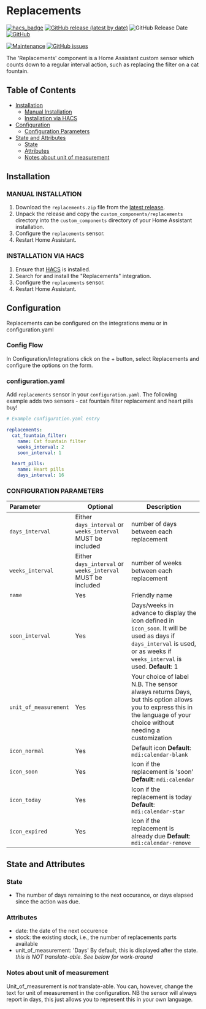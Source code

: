 # Replacements

[![hacs_badge](https://img.shields.io/badge/HACS-Default-orange.svg)](https://github.com/custom-components/hacs)
[![GitHub release (latest by date)](https://img.shields.io/github/v/release/carlosposse/Replacements)](https://github.com/carlosposse/Replacements/releases)
![GitHub Release Date](https://img.shields.io/github/release-date/carlosposse/Replacements)
[![GitHub](https://img.shields.io/github/license/carlosposse/Replacements)](LICENSE)

[![Maintenance](https://img.shields.io/badge/Maintained%3F-Yes-brightgreen.svg)](https://github.com/carlosposse/Replacements/graphs/commit-activity)
[![GitHub issues](https://img.shields.io/github/issues/carlosposse/Replacements)](https://github.com/carlosposse/Replacements/issues)

The 'Replacements' component is a Home Assistant custom sensor which counts down to a regular interval action, such as replacing the filter on a cat fountain.

## Table of Contents

* [Installation](#installation)
  * [Manual Installation](#manual-installation)
  * [Installation via HACS](#installation-via-hacs)
* [Configuration](#configuration)
  * [Configuration Parameters](#configuration-parameters)
* [State and Attributes](#state-and-attributes)
  * [State](#state)
  * [Attributes](#attributes)
  * [Notes about unit of measurement](#notes-about-unit-of-measurement)

## Installation

### MANUAL INSTALLATION

1. Download the `replacements.zip` file from the
   [latest release](https://github.com/carlosposse/Replacements/releases/latest).
2. Unpack the release and copy the `custom_components/replacements` directory
   into the `custom_components` directory of your Home Assistant
   installation.
3. Configure the `replacements` sensor.
4. Restart Home Assistant.

### INSTALLATION VIA HACS

1. Ensure that [HACS](https://custom-components.github.io/hacs/) is installed.
2. Search for and install the "Replacements" integration.
3. Configure the `replacements` sensor.
4. Restart Home Assistant.

## Configuration

Replacements can be configured on the integrations menu or in configuration.yaml

### Config Flow

In Configuration/Integrations click on the + button, select Replacements and configure the options on the form.

### configuration.yaml

Add `replacements` sensor in your `configuration.yaml`. The following example adds two sensors - cat fountain filter replacement and heart pills buy!

```yaml
# Example configuration.yaml entry

replacements:
  cat_fountain_filter:
    name: Cat fountain filter
    weeks_interval: 2
    soon_interval: 1

  heart_pills:
    name: Heart pills
    days_interval: 16
```

### CONFIGURATION PARAMETERS

|Parameter |Optional|Description
|:----------|----------|------------
|`days_interval` | Either `days_interval` or `weeks_interval` MUST be included | number of days between each replacement
|`weeks_interval` | Either `days_interval` or `weeks_interval` MUST be included | number of weeks between each replacement
| `name` | Yes | Friendly name
| `soon_interval` | Yes | Days/weeks in advance to display the icon defined in `icon_soon`. It will be used as days if `days_interval` is used, or as weeks if `weeks_interval` is used. **Default**: 1
| `unit_of_measurement` | Yes | Your choice of label N.B. The sensor always returns Days, but this option allows you to express this in the language of your choice without needing a customization
| `icon_normal` | Yes | Default icon **Default**:  `mdi:calendar-blank`
| `icon_soon` | Yes | Icon if the replacement is 'soon' **Default**: `mdi:calendar`
| `icon_today` | Yes | Icon if the replacement is today **Default**: `mdi:calendar-star`
| `icon_expired` | Yes | Icon if the replacement is already due **Default**: `mdi:calendar-remove`

## State and Attributes

### State

* The number of days remaining to the next occurance, or days elapsed since the action was due.

### Attributes

* date: the date of the next occurence
* stock: the existing stock, i.e., the number of replacements parts available
* unit_of_measurement: 'Days' By default, this is displayed after the state. _this is NOT translate-able.  See below for work-around_

### Notes about unit of measurement

Unit_of_measurement is *not* translate-able.
You can, however, change the text for unit of measurement in the configuration.  NB the sensor will always report in days, this just allows you to represent this in your own language.
